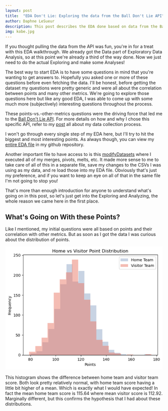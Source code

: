 ```yaml
---
layout: post
title:  "EDA Don't Lie: Exploring the data from the Ball Don't Lie API"
author: Daphne LeSueur
description: This post describes the EDA done based on data from the Ball Don't Lie API. 
img: kobe.jpg
--- 
```

If you thought pulling the data from the API was fun, you're in for a treat with this EDA walkthrough. We already got the Data part of Exploratory Data Analysis, so at this point we're already a third of the way done. Now we just need to do the actual Exploring and make some Analyses! 

The best way to start EDA is to have some questions in mind that you're wanting to get answers to. Hopefully you asked one or more of these questions before even fetching the data. I'll be honest, before getting the dataset my questions were pretty generic and were all about the correlation between points and many other metrics. We're going to explore those questions here but like any good EDA, I was able to come up with some much more (subjectively) interesting questions throughout the process. 

These points-vs.-other-metrics questions were the driving force that led me to the [Ball Don't Lie API](https://www.balldontlie.io/home.html#introduction). For more details on how and why I chose this specific API, refer to my [post](https://dlesueur.github.io/Ball-Don't-Lie/) all about my data collection process. 

I won't go through every single step of my EDA here, but I'll try to hit the biggest and most interesting points. As always though, you can view my [entire EDA file](https://github.com/dlesueur/386Project/blob/main/EDA.ipynb) in my github repository. 

Another important file to have access to is this [modifyDatasets](https://github.com/dlesueur/386Project/blob/main/modifyDatasets.ipynb) where I executed all of my merges, pivots, melts, etc. It made more sense to me to take care of all of this in a separate file, save my changes to the CSVs I was using as my data, and re load those into my EDA file. Obviously that's just my preference, and if you want to keep an eye on all of that in the same file I'm not going to stop you!

That's more than enough introduction for anyone to understand what's going on in this post, so let's just get into the Exploring and Analyzing, the whole reason we came here in the first place.

## What's Going on With these Points?

Like I mentioned, my initial questions were all based on points and their correlation with other metrics. But as soon as I got the data I was curious about the distribution of points.

![point distribution](/assets/img/Viz/homeVsVisitorPointDistribution.png)

This histogram shows the difference between home team and visitor team score. Both look pretty relatively normal, with home team score having a little bit higher of a mean. Which is exactly what I would have expected! In fact the mean home team score is 115.64 where mean visitor score is 112.92. Marginally different, but this confirms the hypothesis that I had about these distributions. 



